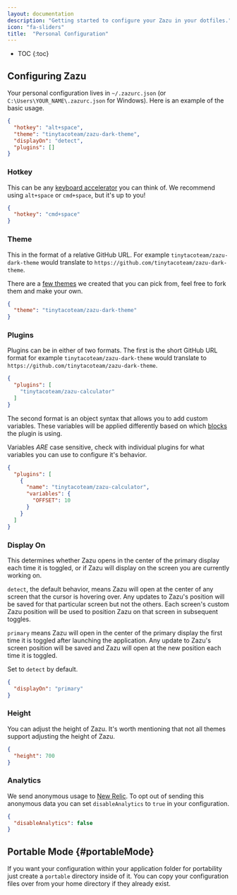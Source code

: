 ```yaml
---
layout: documentation
description: "Getting started to configure your Zazu in your dotfiles."
icon: "fa-sliders"
title:  "Personal Configuration"
---
```


* TOC
{:toc}

## Configuring Zazu

Your personal configuration lives in `~/.zazurc.json` (or
`C:\Users\YOUR_NAME\.zazurc.json` for Windows). Here is an example of the basic
usage.

~~~ json
{
  "hotkey": "alt+space",
  "theme": "tinytacoteam/zazu-dark-theme",
  "displayOn": "detect",
  "plugins": []
}
~~~~

### Hotkey

This can be any [keyboard
accelerator](https://github.com/electron/electron/blob/master/docs/api/accelerator.md)
you can think of. We recommend using `alt+space` or `cmd+space`, but it's up
to you!

~~~ json
{
  "hotkey": "cmd+space"
}
~~~~

### Theme

This in the format of a relative GitHub URL. For example `tinytacoteam/zazu-dark-theme`
would translate to `https://github.com/tinytacoteam/zazu-dark-theme`.

There are a [few themes](/themes) we created that you can pick from, feel free
to fork them and make your own.

~~~ json
{
  "theme": "tinytacoteam/zazu-dark-theme"
}
~~~~

### Plugins

Plugins can be in either of two formats. The first is the short GitHub URL
format for example `tinytacoteam/zazu-dark-theme` would translate to
`https://github.com/tinytacoteam/zazu-dark-theme`.

~~~ json
{
  "plugins": [
    "tinytacoteam/zazu-calculator"
  ]
}
~~~~

The second format is an object syntax that allows you to add custom variables.
These variables will be applied differently based on which
[blocks](/documentation/blocks/) the plugin is using.

Variables *ARE* case sensitive, check with individual plugins for what variables
you can use to configure it's behavior.

~~~ json
{
  "plugins": [
    {
      "name": "tinytacoteam/zazu-calculator",
      "variables": {
        "OFFSET": 10
      }
    }
  ]
}
~~~~

### Display On

This determines whether Zazu opens in the center of the primary display each
time it is toggled, or if Zazu will display on the screen you are currently
working on.

`detect`, the default behavior,  means Zazu will open at the center of any
screen that the cursor is hovering over. Any updates to Zazu's position will be
saved for that particular screen but not the others. Each screen's custom Zazu
position will be used to position Zazu on that screen in subsequent toggles.

`primary` means Zazu will open in the center of the primary display the first
time it is toggled after launching the application. Any update to Zazu's screen
position will be saved and Zazu will open at the new position each time it is
toggled.

Set to `detect` by default.

~~~ json
{
  "displayOn": "primary"
}
~~~~

### Height

You can adjust the height of Zazu. It's worth mentioning that not all themes
support adjusting the height of Zazu.

~~~ json
{
  "height": 700
}
~~~~

### Analytics

We send anonymous usage to [New Relic](https://newrelic.com/). To opt out of
sending this anonymous data you can set `disableAnalytics` to `true` in your
configuration.

~~~ json
{
  "disableAnalytics": false
}
~~~~

## Portable Mode {#portableMode}

If you want your configuration within your application folder for portability just
create a `portable` directory inside of it. You can copy your configuration files over
from your home directory if they already exist.
